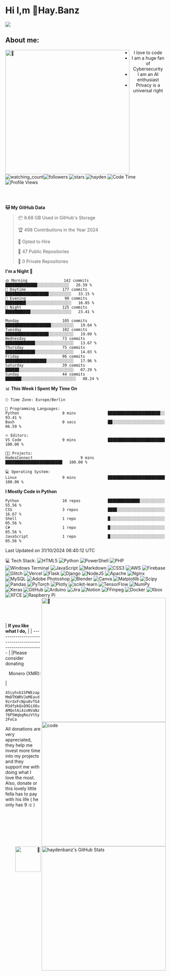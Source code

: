 # Hi I,m 💬Hay.Banz



  <a href="https://github.com/haydenbanz"><img  src="https://readme-typing-svg.demolab.com?font=Roboto+Mono&weight=300&size=28&duration=4000&pause=100&color=C109F7&center=true&vCenter=true&width=580&height=127&lines=I'm+a+programmer;I'm+an+AI+enthusiast;I'm+a+big+fan+of+Neural+Networks;I'm+interested+in+Computer+Science;I+love+Cybersecurity;By+the+way+I+use+Arch+%F0%9F%92%80"></a>
</p>
<p algin="right">
  
## About me:
  
</p>
<img align="left" width="390" alt="🦑" src="https://raw.githubusercontent.com/haydenbanz/haydenbanz/86d58d91980824683c2deea9d6b6c7b9cc4b40d3/github-metrics.svg">
<center>
 
- I love to code
- I am a huge fan of Cybersecurity
- I am an AI enthusiast
- Privacy is a universal right


</center>

  <img src="https://komarev.com/ghpvc/?username=haydenbanz&color=red&labelColor=%236A7DA8&style=for-the-badge" alt="watching_count" /><img alt="followers" src="https://img.shields.io/github/followers/haydenbanz?label=Followers&labelColor=%236A7DA8&style=for-the-badge"> <img src="https://img.shields.io/github/stars/haydenbanz?label=Stars&labelColor=%236A7DA8&style=for-the-badge" alt="stars"> <img src="https://wakatime.com/badge/user/b821b78e-9c69-4c19-852e-dfc9ceffbdd2/project/018e7b0c-3e47-4454-a13a-faa296dd07de.svg?style=for-the-badge" alt="hayden"> 
    ![Code Time](http://img.shields.io/badge/Code%20Time-350%20hrs%2030%20mins-blue?style=for-the-badge) ![Profile Views](https://komarev.com/ghpvc/?username=haydenbanz&color=%232A3E87&labelColor=%236A7DA8&style=for-the-badge)



<br>
<br>

<!--START_SECTION:waka-->


**🐱 My GitHub Data** 

> 📦 6.68 GB Used in GitHub's Storage 
 > 
> 🏆 498 Contributions in the Year 2024
 > 
> 💼 Opted to Hire
 > 
> 📜 47 Public Repositories 
 > 
> 🔑 0 Private Repositories 

 > 
**I'm a Night 🦉** 

```text
🌞 Morning                142 commits         ██████████████░░░░░░░░░░░░░░   26.59 % 
🌆 Daytime                177 commits         ███████████████████░░░░░░░░░░   33.15 % 
🌃 Evening                 90 commits         █████████░░░░░░░░░░░░░░░░░░░░   16.85 % 
🌙 Night                  125 commits         ███████████░░░░░░░░░░░░░░░░░░   23.41 % 
```

```text
Monday                   105 commits         ████████████████████░░░░░░░░░░   19.64 % 
Tuesday                  102 commits         ███████████████████░░░░░░░░░░░   19.09 % 
Wednesday                73 commits          █████████████░░░░░░░░░░░░░░░░░   13.67 % 
Thursday                 75 commits          █████████████░░░░░░░░░░░░░░░░░   14.03 % 
Friday                   96 commits          ██████████████████░░░░░░░░░░░░   17.96 % 
Saturday                 39 commits          ██████░░░░░░░░░░░░░░░░░░░░░░░░   07.29 % 
Sunday                   44 commits          ███████░░░░░░░░░░░░░░░░░░░░░░░░   08.24 % 
```

📊 **This Week I Spent My Time On** 

```text
🕑︎ Time Zone: Europe/Berlin

💬 Programming Languages: 
Python                   8 mins              ███████████████████████░░   93.41 % 
Bash                     0 secs              ██░░░░░░░░░░░░░░░░░░░░░░░   06.59 % 

🔥 Editors: 
VS Code                  9 mins              █████████████████████████   100.00 % 

🐱‍💻 Projects: 
HadesConnect                     9 mins              █████████████████████████   100.00 % 

💻 Operating System: 
Linux                    9 mins              █████████████████████████   100.00 % 
```


**I Mostly Code in Python** 

```text
Python                   10 repos            ██████████████░░░░░░░░░░░   55.56 % 
CSS                      3 repos             ████░░░░░░░░░░░░░░░░░░░░░   16.67 % 
Shell                    1 repo              █░░░░░░░░░░░░░░░░░░░░░░░░   05.56 % 
C#                       1 repo              █░░░░░░░░░░░░░░░░░░░░░░░░   05.56 % 
JavaScript               1 repo              █░░░░░░░░░░░░░░░░░░░░░░░░   05.56 % 
```


 Last Updated on 31/10/2024 06:40:12 UTC
<!--END_SECTION:waka-->
 💻 Tech Stack:
![HTML5](https://img.shields.io/badge/html5-%23E34F26.svg?style=flat-square&logo=html5&logoColor=white) ![Python](https://img.shields.io/badge/python-3670A0?style=flat-square&logo=python&logoColor=ffdd54) ![PowerShell](https://img.shields.io/badge/PowerShell-%235391FE.svg?style=flat-square&logo=powershell&logoColor=white) ![PHP](https://img.shields.io/badge/php-%23777BB4.svg?style=flat-square&logo=php&logoColor=white) ![Windows Terminal](https://img.shields.io/badge/Windows%20Terminal-%234D4D4D.svg?style=flat-square&logo=windows-terminal&logoColor=white) ![JavaScript](https://img.shields.io/badge/javascript-%23323330.svg?style=flat-square&logo=javascript&logoColor=%23F7DF1E) ![Markdown](https://img.shields.io/badge/markdown-%23000000.svg?style=flat-square&logo=markdown&logoColor=white) ![CSS3](https://img.shields.io/badge/css3-%231572B6.svg?style=flat-square&logo=css3&logoColor=white) ![AWS](https://img.shields.io/badge/AWS-%23FF9900.svg?style=flat-square&logo=amazon-aws&logoColor=white) ![Firebase](https://img.shields.io/badge/firebase-%23039BE5.svg?style=flat-square&logo=firebase) ![Glitch](https://img.shields.io/badge/glitch-%233333FF.svg?style=flat-square&logo=glitch&logoColor=white) ![Vercel](https://img.shields.io/badge/vercel-%23000000.svg?style=flat-square&logo=vercel&logoColor=white) ![Flask](https://img.shields.io/badge/flask-%23000.svg?style=flat-square&logo=flask&logoColor=white) ![Django](https://img.shields.io/badge/django-%23092E20.svg?style=flat-square&logo=django&logoColor=white) ![NodeJS](https://img.shields.io/badge/node.js-6DA55F?style=flat-square&logo=node.js&logoColor=white) ![Apache](https://img.shields.io/badge/apache-%23D42029.svg?style=flat-square&logo=apache&logoColor=white) ![Nginx](https://img.shields.io/badge/nginx-%23009639.svg?style=flat-square&logo=nginx&logoColor=white) ![MySQL](https://img.shields.io/badge/mysql-4479A1.svg?style=flat-square&logo=mysql&logoColor=white) ![Adobe Photoshop](https://img.shields.io/badge/adobe%20photoshop-%2331A8FF.svg?style=flat-square&logo=adobe%20photoshop&logoColor=white) ![Blender](https://img.shields.io/badge/blender-%23F5792A.svg?style=flat-square&logo=blender&logoColor=white) ![Canva](https://img.shields.io/badge/Canva-%2300C4CC.svg?style=flat-square&logo=Canva&logoColor=white) ![Matplotlib](https://img.shields.io/badge/Matplotlib-%23ffffff.svg?style=flat-square&logo=Matplotlib&logoColor=black) ![Scipy](https://img.shields.io/badge/SciPy-%230C55A5.svg?style=flat-square&logo=scipy&logoColor=%white) ![Pandas](https://img.shields.io/badge/pandas-%23150458.svg?style=flat-square&logo=pandas&logoColor=white) ![PyTorch](https://img.shields.io/badge/PyTorch-%23EE4C2C.svg?style=flat-square&logo=PyTorch&logoColor=white) ![Plotly](https://img.shields.io/badge/Plotly-%233F4F75.svg?style=flat-square&logo=plotly&logoColor=white) ![scikit-learn](https://img.shields.io/badge/scikit--learn-%23F7931E.svg?style=flat-square&logo=scikit-learn&logoColor=white) ![TensorFlow](https://img.shields.io/badge/TensorFlow-%23FF6F00.svg?style=flat-square&logo=TensorFlow&logoColor=white) ![NumPy](https://img.shields.io/badge/numpy-%23013243.svg?style=flat-square&logo=numpy&logoColor=white) ![Keras](https://img.shields.io/badge/Keras-%23D00000.svg?style=flat-square&logo=Keras&logoColor=white) ![GitHub](https://img.shields.io/badge/github-%23121011.svg?style=flat-square&logo=github&logoColor=white) ![Arduino](https://img.shields.io/badge/-Arduino-00979D?style=flat-square&logo=Arduino&logoColor=white) ![Jira](https://img.shields.io/badge/jira-%230A0FFF.svg?style=flat-square&logo=jira&logoColor=white) ![Notion](https://img.shields.io/badge/Notion-%23000000.svg?style=flat-square&logo=notion&logoColor=white) ![FFmpeg](https://shields.io/badge/FFmpeg-%23171717.svg?logo=ffmpeg&style=flat-square&labelColor=171717&logoColor=5cb85c) ![Docker](https://img.shields.io/badge/docker-%230db7ed.svg?style=flat-square&logo=docker&logoColor=white) ![Xbox](https://img.shields.io/badge/xbox-%23107C10.svg?style=flat-square&logo=xbox&logoColor=white) ![XFCE](https://img.shields.io/badge/XFCE-%232284F2.svg?style=flat-square&logo=xfce&logoColor=white) ![Raspberry Pi](https://img.shields.io/badge/-Raspberry_Pi-C51A4A?style=flat-square&logo=Raspberry-Pi)
[<img align="right" width="390" alt="🦑" src="https://raw.githubusercontent.com/gist/haydenbanz/be7524ee58855f4356d4d174778283ef/raw/a8e026d8c2a9aea572970d47c28f925ae160c7ee/achievements.svg">](#)

[<img align="right" width="390" alt="code" src="http://github-profile-summary-cards.vercel.app/api/cards/profile-details?username=haydenbanz&theme=radical">](#)
<img align="right" width="390" src="https://github-readme-streak-stats.herokuapp.com/?user=haydenbanz&theme=radical&hide_border=true" alt="haydenbanz's GitHub Stats" />
<br>

<br>
<br>
| <b>If you like what I do,</b> |
| ------------------------------------------------------- |
|Please consider donating<p align="right">Monero (XMR):<br>
<img align="right" width="80" height="80" alt="🦑" src="https://github.com/haydenbanz/haydenbanz/blob/main/assets/monro.jpg?raw=true"></p> |


  <bt></bt>```45iyhsb1SPWEzapMmDTKWRVJeMEavd9zrdxFcNpu8vTG4M3dfpkQsQ9GiX8uAMQotAi4zoNVaNz76P5WqbgRezVt5y2FoCa```</p>

All donations are very appreciated, they help me invest more time into my 
projects and they support me with doing what I love the most.  
Also, donate or this lovely little fella has to pay with his life (  he only has 9 :c  )








